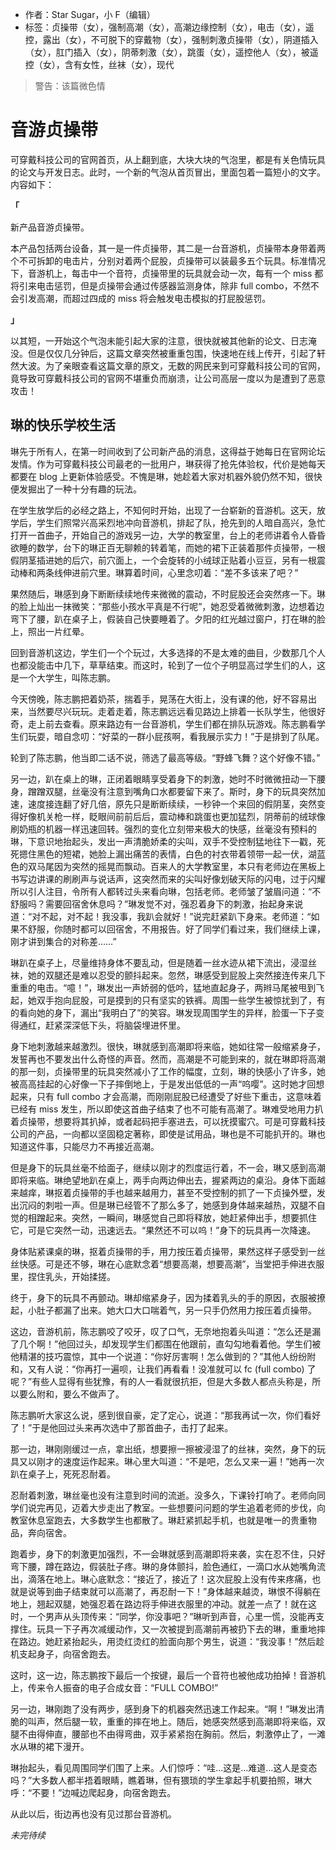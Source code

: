 - 作者：Star Sugar，小 F（编辑）
- 标签：贞操带（女），强制高潮（女），高潮边缘控制（女），电击（女），遥控，露出（女），不可脱下的穿戴物（女），强制刺激贞操带（女），阴道插入（女），肛门插入（女），阴蒂刺激（女），跳蛋（女），遥控他人（女），被遥控（女），含有女性，丝袜（女），现代

> 警告：该篇微色情

# 音游贞操带
可穿戴科技公司的官网首页，从上翻到底，大块大块的气泡里，都是有关色情玩具的论文与开发日志。此时，一个新的气泡从首页冒出，里面包着一篇短小的文字。内容如下：

**「**

新产品音游贞操带。

本产品包括两台设备，其一是一件贞操带，其二是一台音游机，贞操带本身带着两个不可拆卸的电击片，分别对着两个屁股，贞操带可以装最多五个玩具。标准情况下，音游机上，每击中一个音符，贞操带里的玩具就会动一次，每有一个 miss 都将引来电击惩罚，但是贞操带会通过传感器监测身体，除非 full combo，不然不会引发高潮，而超过四成的 miss 将会触发电击模拟的打屁股惩罚。

**」**

以其短，一开始这个气泡未能引起大家的注意，很快就被其他新的论文、日志淹没。但是仅仅几分钟后，这篇文章突然被重重包围，快速地在线上传开，引起了轩然大波。为了亲眼查看这篇文章的原文，无数的网民来到可穿戴科技公司的官网，竟导致可穿戴科技公司的官网不堪重负而崩溃，让公司高层一度以为是遭到了恶意攻击！

## 琳的快乐学校生活
琳先于所有人，在第一时间收到了公司新产品的消息，这得益于她每日在官网论坛发情。作为可穿戴科技公司最老的一批用户，琳获得了抢先体验权，代价是她每天都要在 blog 上更新体验感受。不愧是琳，她趁着大家对机器外貌仍然不知，很快便发掘出了一种十分有趣的玩法。

在学生放学后的必经之路上，不知何时开始，出现了一台崭新的音游机。这天，放学后，学生们照常兴高采烈地冲向音游机，排起了队，抢先到的人暗自高兴，急忙打开一首曲子，开始自己的游戏另一边，大学的教室里，台上的老师讲着令人昏昏欲睡的数学，台下的琳正百无聊赖的转着笔，而她的裙下正装着那件贞操带，一根假阴茎插进她的后穴，前穴面上，一个会旋转的小绒球正贴着小豆豆，另有一根震动棒和两条线伸进前穴里。琳算着时间，心里念叨着：“差不多该来了吧？”

果然随后，琳感到身下断断续续地传来微微的震动，不时屁股还会突然疼一下。琳的脸上灿出一抹微笑：“那些小孩水平真是不行呢”，她忍受着微微刺激，边想着边弯下了腰，趴在桌子上，假装自己快要睡着了。夕阳的红光越过窗户，打在琳的脸上，照出一片红晕。

回到音游机这边，学生们一个个玩过，大多选择的不是太难的曲目，少数那几个人也都没能击中几下，草草结束。而这时，轮到了一位个子明显高过学生们的人，这是一个大学生，叫陈志鹏。

今天傍晚，陈志鹏把着奶茶，揣着手，晃荡在大街上，没有课的他，好不容易出来，当然要尽兴玩玩。走着走着，陈志鹏远远看见路边上排着一长队学生，他很好奇，走上前去查看。原来路边有一台音游机，学生们都在排队玩游戏。陈志鹏看学生们玩耍，暗自念叨：“好菜的一群小屁孩啊，看我展示实力！”于是排到了队尾。

轮到了陈志鹏，他当即二话不说，筛选了最高等级。“野蜂飞舞？这个好像不错。”

另一边，趴在桌上的琳，正闭着眼睛享受着身下的刺激，她时不时微微扭动一下腰身，蹭蹭双腿，丝毫没有注意到嘴角口水都要留下来了。斯时，身下的玩具突然加速，速度接连翻了好几倍，原先只是断断续续，一秒钟一个来回的假阴茎，突然变得好像机关枪一样，眨眼间前前后后，震动棒和跳蛋也更加猛烈，阴蒂前的绒球像刷奶瓶的机器一样迅速回转。强烈的变化立刻带来极大的快感，丝毫没有预料的琳，下意识地抬起头，发出一声清脆娇柔的尖叫，双手不受控制猛地往下一戳，死死摁住黑色的短裙，她脸上漏出痛苦的表情，白色的衬衣带着领带一起一伏，湖蓝色的双马尾因为突然的摇晃而飘动。百来人的大学教室里，本只有老师边在黑板上书写边讲课的刷刷声与说话声，这突然而来的尖叫好像划破天际的闪电，过于闪耀所以引人注目，令所有人都转过头来看向琳，包括老师。老师皱了皱眉问道：“不舒服吗？需要回宿舍休息吗？”琳发觉不对，强忍着身下的刺激，抬起身来说道：“对不起，对不起！我没事，我趴会就好！”说完赶紧趴下身来。老师道：“如果不舒服，你随时都可以回宿舍，不用报告。好了同学们看过来，我们继续上课，刚才讲到集合的对称差……”

琳趴在桌子上，尽量维持身体不要乱动，但是随着一丝水迹从裙下流出，浸湿丝袜，她的双腿还是难以忍受的颤抖起来。忽然，琳感受到屁股上突然接连传来几下重重的电击。“噫！”，琳发出一声娇弱的低吟，猛地直起身子，两辫马尾被甩到飞起，她双手抱向屁股，可是摸到的只有坚实的铁裤。周围一些学生被惊扰到了，有的看向她的身下，漏出“我明白了”的笑容。琳发现周围学生的异样，脸蛋一下子变得通红，赶紧深深低下头，将脑袋埋进怀里。

身下地刺激越来越激烈。很快，琳就感到高潮即将来临，她如往常一般缩紧身子，发誓再也不要发出什么奇怪的声音。然而，高潮是不可能到来的，就在琳即将高潮的那一刻，贞操带里的玩具突然减小了工作的幅度，立刻，琳的快感小了许多，她被高高挂起的心好像一下子摔倒地上，于是发出低低的一声“呜嘤”。这时她才回想起来，只有 full combo 才会高潮，而刚刚屁股已经遭受了好些下重击，这意味着已经有 miss 发生，所以即使这首曲子结束了也不可能有高潮了。琳难受地用力扒着贞操带，想要将其扒掉，或者起码把手塞进去，可以抚摸蜜穴。可是可穿戴科技公司的产品，一向都以坚固稳定著称，即使是试用品，琳也是不可能扒开的。琳也知道这件事，只能尽力不再接近高潮。

但是身下的玩具丝毫不给面子，继续以刚才的烈度运行着，不一会，琳又感到高潮即将来临。琳绝望地趴在桌上，两手向两边伸出去，握紧两边的桌沿。身体下面越来越痒，琳抠着贞操带的手也越来越用力，甚至不受控制的抓了一下贞操外壁，发出沉闷的刺啦一声。但是琳已经管不了那么多了，她感到身体越来越热，双腿不自觉的相蹭起来。突然，一瞬间，琳感觉自己即将释放，她赶紧伸出手，想要抓住它，可是它突然一动，迅速远去。“果然还不可以呜！”身下的玩具再一次降速。

身体贴紧课桌的琳，抠着贞操带的手，用力按压着贞操带，果然这样子感受到一丝丝快感。可是还不够，琳在心底默念着“想要高潮，想要高潮”，当堂把手伸进衣服里，捏住乳头，开始揉搓。

终于，身下的玩具不再颤动。琳却缩紧身子，因为揉着乳头的手的原因，衣服被撩起，小肚子都漏了出来。她大口大口喘着气，另一只手仍然用力按压着贞操带。

这边，音游机前，陈志鹏咬了咬牙，叹了口气，无奈地抱着头叫道：“怎么还是漏了几个啊！”他回过头，却发现学生们都围在他跟前，直勾勾地看着他。学生们被他精湛的技巧震惊，其中一个说道：“你好厉害啊！怎么做到的？”其他人纷纷附和，又有人说：“你再打一遍呗，让我们再看看！没准就可以 fc (full combo) 了呢？”有些人显得有些犹豫，有的人一看就很抗拒，但是大多数人都点头称是，所以要么附和，要么不做声了。

陈志鹏听大家这么说，感到很自豪，定了定心，说道：“那我再试一次，你们看好了！”于是他回过头来再次选中了那首曲子，击打了起来。

那一边，琳刚刚缓过一点，拿出纸，想要擦一擦被浸湿了的丝袜，突然，身下的玩具又以刚才的速度运作起来。琳心里大叫道：“不是吧，怎么又来一遍！”她再一次趴在桌子上，死死忍耐着。

忍耐着刺激，琳丝毫也没有注意到时间的流逝。没多久，下课铃打响了。老师向同学们说完再见，迈着大步走出了教室。一些想要问问题的学生追着老师的步伐，向教室休息室跑去，大多数学生也都散了。琳赶紧抓起手机，也就是唯一的贵重物品，奔向宿舍。

跑着步，身下的刺激更加强烈，不一会琳就感到高潮即将来袭，实在忍不住，只好弯下腰，蹲在路边，假装肚子疼。琳的身体颤抖，脸色通红，一滴口水从她嘴角流出，滴落在地上。琳心底默念：“接近了，接近了！这次屁股上没有传来疼痛，也就是说等到曲子结束就可以高潮了，再忍耐一下！”身体越来越烫，琳恨不得躺在地上，翘起双腿，她强忍着在路边将手伸进衣服里的冲动。就差一点了！就在这时，一个男声从头顶传来：“同学，你没事吧？”琳听到声音，心里一慌，没能再支撑住。玩具一下子再次减缓动作，又一次被提到高潮前再被扔下去的琳，重重地摔在路边。她赶紧抬起头，用烫红烫红的脸面向那个男生，说道：“我没事！”然后趁机支起身子，向宿舍跑去。

这时，这一边，陈志鹏按下最后一个按键，最后一个音符也被他成功拍掉！音游机上，传来令人振奋的电子合成女音：“FULL COMBO!”

另一边，琳刚跑了没有两步，感到身下的机器突然迅速工作起来。“啊！”琳发出清脆的叫声，然后腿一软，重重的摔在地上。随后，她感突然感到高潮即将来临，双腿不由得伸直，腰部也不由得弯曲，双手紧紧抱在胸前。然后，刺激停止了，一滩水从琳的裙下漫开。

琳抬起头，看见周围同学们围了上来。人们惊呼：“哇…这是…难道…这人是变态吗？”大多数人都半捂着眼睛，瞧着琳，但有猥琐的学生拿起手机要拍照，琳大呼：“不要！”边喊边爬起身，向宿舍跑去。

从此以后，街边再也没有见过那台音游机。

_未完待续_
